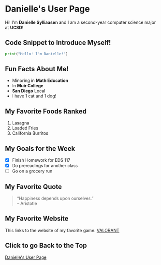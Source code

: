# Danielle's User Page

Hi! I'm **Danielle Sylliaasen** and I am a second-year computer science major at **UCSD**! 

## Code Snippet to Introduce Myself!
```python
print("Hello! I'm Danielle!")
```

## Fun Facts About Me!
- Minoring in **Math Education**
- In **Muir College**
- **San Diego** Local
- I have 1 cat and 1 dog!

## My Favorite Foods Ranked
1. Lasagna
2. Loaded Fries
3. California Burritos

## My Goals for the Week
- [x] Finish Homework for EDS 117
- [x] Do prereadings for another class
- [ ] Go on a grocery run 

## My Favorite Quote
> “Happiness depends upon ourselves.”  
> – Aristotle

## My Favorite Website
This links to the website of my favorite game.
[VALORANT](https://playvalorant.com/en-us/)

## Click to go Back to the Top
[Danielle's User Page](danielle's-user-page)
